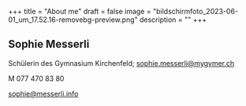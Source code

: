 +++
title = "About me"
draft = false
image = "bildschirmfoto_2023-06-01_um_17.52.16-removebg-preview.png"
description = ""
+++
![]()

## Sophie Messerli

Schülerin des Gymnasium Kirchenfeld; sophie.messerli@mygymer.ch

M 077 470 83 80

sophie@messerli.info